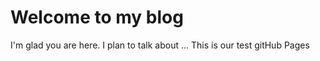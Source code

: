 # Welcome to my blog

I'm glad you are here. I plan to talk about ...
This is our test gitHub Pages 
